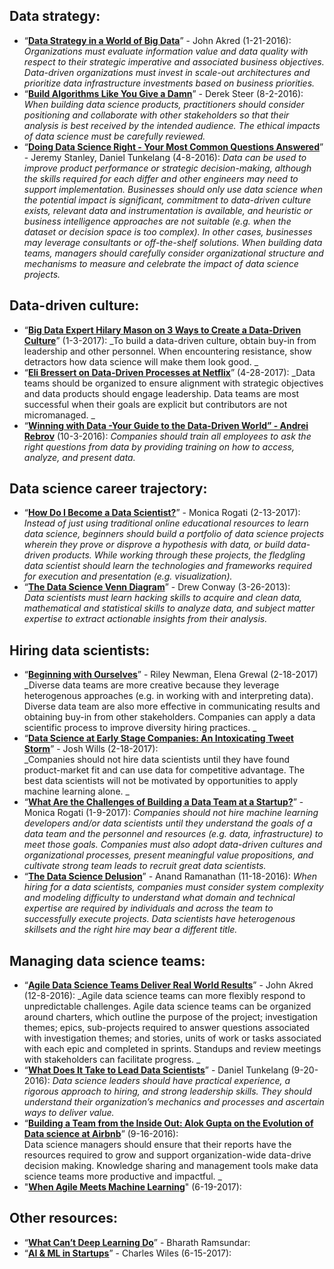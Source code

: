 ## Data strategy:
- “[**Data Strategy in a World of Big Data**](https://svds.com/tbt-data-strategy-in-a-world-of-big-data/)” - John Akred (1-21-2016):
_Organizations must evaluate information value and data quality with respect to their strategic imperative and associated business objectives. Data-driven organizations must invest in scale-out architectures and prioritize data infrastructure investments based on business priorities._   
- “[**Build Algorithms Like You Give a Damn**](https://blog.modeanalytics.com/data-science-ethics/ )” - Derek Steer (8-2-2016):
_When building data science products, practitioners should consider positioning and collaborate with other stakeholders so that their analysis is best received by the intended audience. The ethical impacts of data science must be carefully reviewed._
- “[**Doing Data Science Right - Your Most Common Questions Answered**](http://firstround.com/review/doing-data-science-right-your-most-common-questions-answered/ )” - Jeremy Stanley, Daniel Tunkelang (4-8-2016): 
_Data can be used to improve product performance or strategic decision-making, although the skills required for each differ and other engineers may need to support implementation. Businesses should only use data science when the potential impact is significant, commitment to data-driven culture exists, relevant data and instrumentation is available, and heuristic or business intelligence approaches are not suitable (e.g. when the dataset or decision space is too complex). In other cases, businesses may leverage consultants or off-the-shelf solutions. When building data teams, managers should carefully consider organizational structure and mechanisms to measure and celebrate the impact of data science projects._
 
## Data-driven culture:
- “**[Big Data Expert Hilary Mason on 3 Ways to Create a Data-Driven Culture](http://www.mmm-online.com/dataanalytics/big-data-expert-hilary-mason-on-3-ways-to-create-a-data-driven-culture/article/628133/ )**” (1-3-2017): 
_To build a data-driven culture, obtain buy-in from leadership and other personnel. When encountering resistance, show detractors how data science will make them look good. _
- “[**Eli Bressert on Data-Driven Processes at Netflix**](http://blog.fastforwardlabs.com/2017/04/28/eli-bressert-on-data-driven-processes-at-netflix.html)” (4-28-2017): 
_Data teams should be organized to ensure alignment with strategic objectives and data products should engage leadership. Data teams are most successful when their goals are explicit but contributors are not micromanaged. _
- “[**Winning with Data -Your Guide to the Data-Driven World” - Andrei Rebrov**](https://hackernoon.com/winning-with-data-your-guide-to-the-data-driven-world-9369d2cada20 ) (10-3-2016): 
_Companies should train all employees to ask the right questions from data by providing training on how to access, analyze, and present data._

 
## Data science career trajectory:
- “[**How Do I Become a Data Scientist?**](https://medium.com/@mrogati/how-do-i-become-a-data-scientist-f8074232608e)” - Monica Rogati (2-13-2017): 
_Instead of just using traditional online educational resources to learn data science, beginners should build a portfolio of data science projects wherein they prove or disprove a hypothesis with data, or build data-driven products. While working through these projects, the fledgling data scientist should learn the technologies and frameworks required for execution and presentation (e.g. visualization)._  
- “[**The Data Science Venn Diagram**](http://drewconway.com/zia/2013/3/26/the-data-science-venn-diagram)” - Drew Conway (3-26-2013):  
_Data scientists must learn hacking skills to acquire and clean data, mathematical and statistical skills to analyze data, and subject matter expertise to extract actionable insights from their analysis._

 
 
## Hiring data scientists:
- “[**Beginning with Ourselves**](https://medium.com/airbnb-engineering/beginning-with-ourselves-48c5ed46a703)” - Riley Newman, Elena Grewal (2-18-2017)
_Diverse data teams are more creative because they leverage heterogenous approaches (e.g. in working with and interpreting data). Diverse data team are also more effective in communicating results and obtaining buy-in from other stakeholders. Companies can apply a data scientific process to improve diversity hiring practices. _
- “**[Data Science at Early Stage Companies: An Intoxicating Tweet Storm](https://twitter.com/i/moments/833025919711207424)**” - Josh Wills (2-18-2017):  
_Companies should not hire data scientists until they have found product-market fit and can use data for competitive advantage. The best data scientists will not be motivated by opportunities to apply machine learning alone. _
- “[**What Are the Challenges of Building a Data Team at a Startup?**](https://www.quora.com/What-are-the-challenges-of-building-a-data-team-at-a-startup/answer/Monica-Rogati)” - Monica Rogati (1-9-2017): 
_Companies should not hire machine learning developers and/or data scientists until they understand the goals of a data team and the personnel and resources (e.g. data, infrastructure) to meet those goals. Companies must also adopt data-driven cultures and organizational processes, present meaningful value propositions, and cultivate strong team leads to recruit great data scientists._  
- “[**The Data Science Delusion**](https://medium.com/@anandr42/the-data-science-delusion-7759f4eaac8e)” - Anand Ramanathan (11-18-2016):
_When hiring for a data scientists, companies must consider system complexity and modeling difficulty to understand what domain and technical expertise are required by individuals and across the team to successfully execute projects. Data scientists have heterogenous skillsets and the right hire may bear a different title._
  
 
 
## Managing data science teams:
- “[**Agile Data Science Teams Deliver Real World Results**](https://svds.com/agile-data-science-teams-deliver-real-world-results/)” - John Akred (12-8-2016): 
_Agile data science teams can more flexibly respond to unpredictable challenges. Agile data science teams can be organized around charters, which outline the purpose of the project; investigation themes; epics, sub-projects required to answer questions associated with investigation themes; and stories, units of work or tasks associated with each epic and completed in sprints. Standups and review meetings with stakeholders can facilitate progress. _
-  “[**What Does It Take to Lead Data Scientists**](https://medium.com/@dtunkelang/what-does-it-take-to-lead-data-scientists-958c8a766fc8)” - Daniel Tunkelang (9-20-2016): 
_Data science leaders should have practical experience, a rigorous approach to hiring, and strong leadership skills. They should understand their organization’s mechanics and processes and ascertain ways to deliver value._ 
- “[**Building a Team from the Inside Out: Alok Gupta on the Evolution of Data science at Airbnb**](http://blog.kaggle.com/2016/09/06/building-a-team-from-the-inside-out-alok-gupta-on-the-evolution-of-data-science-at-airbnb/)” (9-16-2016):  
Data science managers should ensure that their reports have the resources required to grow and support organization-wide data-drive decision making. Knowledge sharing and management tools make data science teams more productive and impactful. _
- "[**When Agile Meets Machine Learning**](https://medium.com/towards-data-science/when-agile-meets-machine-learning-2af111bddeec)" (6-19-2017):


 
## Other resources:
- “[**What Can’t Deep Learning Do**](http://rbharath.github.io/what-cant-deep-learning-do/ )” - Bharath Ramsundar: 
- “[**AI & ML in Startups**](https://medium.com/@charleswiles/ai-ml-in-startups-f8d0bbd402fd)” - Charles Wiles (6-15-2017):
